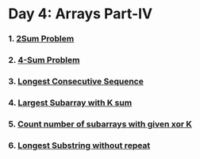# Day 4: Arrays Part-IV

### 1. [2Sum Problem](https://github.com/patelhitarth08/Strivers-SDE-Sheet/blob/main/Day_4/1_2Sum_Problem)

### 2. [4-Sum Problem](https://github.com/patelhitarth08/Strivers-SDE-Sheet/blob/main/Day_4/2_4Sum_Problem)

### 3. [Longest Consecutive Sequence](https://github.com/patelhitarth08/Strivers-SDE-Sheet/blob/main/Day_4/3_Longest_Consecutive_Sequence)

### 4. [Largest Subarray with K sum](https://github.com/patelhitarth08/Strivers-SDE-Sheet/blob/main/Day_4/4_Largest_Subarray_with_K_sum)

### 5. [Count number of subarrays with given xor K](https://github.com/patelhitarth08/Strivers-SDE-Sheet/blob/main/Day_4/5_Count_number_of_subarrays_with_given_xor_K)

### 6. [Longest Substring without repeat](https://github.com/patelhitarth08/Strivers-SDE-Sheet/blob/main/Day_4/6_Longest_Substring_without_repeat)
